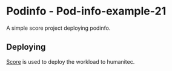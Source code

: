 # Podinfo - Pod-info-example-21

A simple score project deploying podinfo.

## Deploying

[Score](https://score.dev/) is used to deploy the workload to humanitec.
